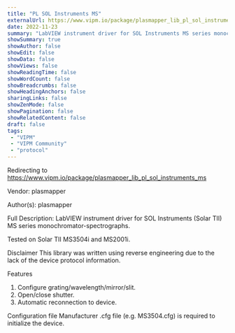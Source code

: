 ```yaml
---
title: "PL SOL Instruments MS"
externalUrl: https://www.vipm.io/package/plasmapper_lib_pl_sol_instruments_ms
date: 2022-11-23
summary: "LabVIEW instrument driver for SOL Instruments MS series monochromator-spectrographs"
showSummary: true
showAuthor: false
showEdit: false
showData: false
showViews: false
showReadingTime: false
showWordCount: false
showBreadcrumbs: false
showHeadingAnchors: false
sharingLinks: false
showZenMode: false
showPagination: false
showRelatedContent: false
draft: false
tags:
 - "VIPM"
 - "VIPM Community"
 - "protocol"
---
```


Redirecting to https://www.vipm.io/package/plasmapper_lib_pl_sol_instruments_ms

Vendor: plasmapper

Author(s): plasmapper
 
Full Description:
LabVIEW instrument driver for SOL Instruments (Solar TII) MS series monochromator-spectrographs.

Tested on Solar TII MS3504i and MS2001i.

Disclaimer
This library was written using reverse engineering due to the lack of the device protocol information.

Features
1. Configure grating/wavelength/mirror/slit.
2. Open/close shutter.
3. Automatic reconnection to device.

Configuration file
Manufacturer .cfg file (e.g. MS3504.cfg) is required to initialize the device.